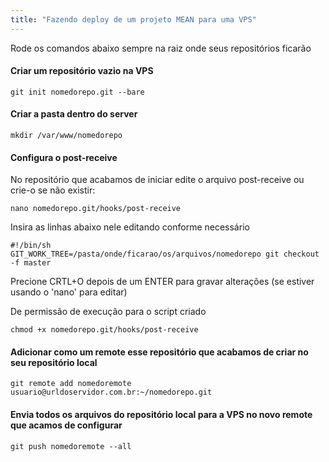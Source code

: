 ```yaml
---
title: "Fazendo deploy de um projeto MEAN para uma VPS"
---
```


Rode os comandos abaixo sempre na raiz onde seus repositórios ficarão

#### Criar um repositório vazio na VPS

```
git init nomedorepo.git --bare
```

#### Criar a pasta dentro do server

```
mkdir /var/www/nomedorepo
```

#### Configura o post-receive

No repositório que acabamos de iniciar edite o arquivo post-receive ou crie-o se não existir:

```
nano nomedorepo.git/hooks/post-receive
```

Insira as linhas abaixo nele editando conforme necessário

```
#!/bin/sh
GIT_WORK_TREE=/pasta/onde/ficarao/os/arquivos/nomedorepo git checkout -f master
```
Precione CRTL+O depois de um ENTER para gravar alterações (se estiver usando o 'nano' para editar)

De permissão de execução para o script criado
```
chmod +x nomedorepo.git/hooks/post-receive
```
#### Adicionar como um remote esse repositório que acabamos de criar no seu repositório local
```
git remote add nomedoremote usuario@urldoservidor.com.br:~/nomedorepo.git
```

#### Envia todos os arquivos do repositório local para a VPS no novo remote que acamos de configurar
```
git push nomedoremote --all
```

